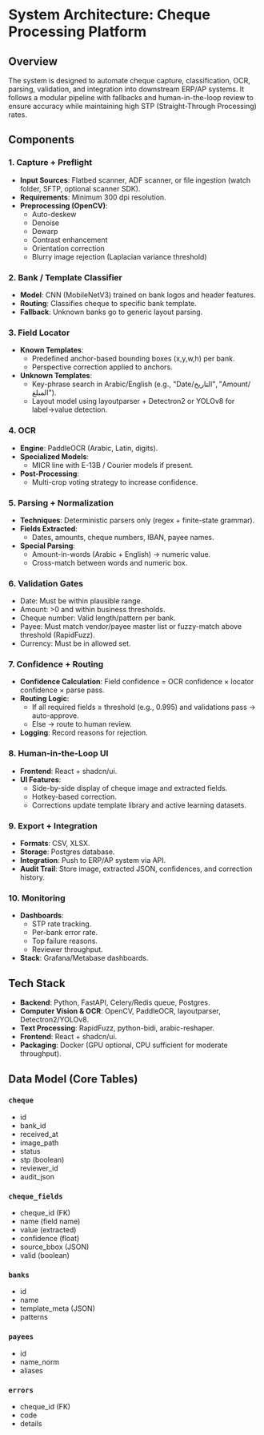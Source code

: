 # System Architecture: Cheque Processing Platform

## Overview
The system is designed to automate cheque capture, classification, OCR, parsing, validation, and integration into downstream ERP/AP systems. It follows a modular pipeline with fallbacks and human-in-the-loop review to ensure accuracy while maintaining high STP (Straight-Through Processing) rates.

## Components

### 1. Capture + Preflight
- **Input Sources**: Flatbed scanner, ADF scanner, or file ingestion (watch folder, SFTP, optional scanner SDK).
- **Requirements**: Minimum 300 dpi resolution.
- **Preprocessing (OpenCV)**:
  - Auto-deskew
  - Denoise
  - Dewarp
  - Contrast enhancement
  - Orientation correction
  - Blurry image rejection (Laplacian variance threshold)

### 2. Bank / Template Classifier
- **Model**: CNN (MobileNetV3) trained on bank logos and header features.
- **Routing**: Classifies cheque to specific bank template.
- **Fallback**: Unknown banks go to generic layout parsing.

### 3. Field Locator
- **Known Templates**:
  - Predefined anchor-based bounding boxes (x,y,w,h) per bank.
  - Perspective correction applied to anchors.
- **Unknown Templates**:
  - Key-phrase search in Arabic/English (e.g., "Date/التاريخ", "Amount/المبلغ").
  - Layout model using layoutparser + Detectron2 or YOLOv8 for label→value detection.

### 4. OCR
- **Engine**: PaddleOCR (Arabic, Latin, digits).
- **Specialized Models**:
  - MICR line with E-13B / Courier models if present.
- **Post-Processing**:
  - Multi-crop voting strategy to increase confidence.

### 5. Parsing + Normalization
- **Techniques**: Deterministic parsers only (regex + finite-state grammar).
- **Fields Extracted**:
  - Dates, amounts, cheque numbers, IBAN, payee names.
- **Special Parsing**:
  - Amount-in-words (Arabic + English) → numeric value.
  - Cross-match between words and numeric box.

### 6. Validation Gates
- Date: Must be within plausible range.
- Amount: >0 and within business thresholds.
- Cheque number: Valid length/pattern per bank.
- Payee: Must match vendor/payee master list or fuzzy-match above threshold (RapidFuzz).
- Currency: Must be in allowed set.

### 7. Confidence + Routing
- **Confidence Calculation**: Field confidence = OCR confidence × locator confidence × parse pass.
- **Routing Logic**:
  - If all required fields ≥ threshold (e.g., 0.995) and validations pass → auto-approve.
  - Else → route to human review.
- **Logging**: Record reasons for rejection.

### 8. Human-in-the-Loop UI
- **Frontend**: React + shadcn/ui.
- **UI Features**:
  - Side-by-side display of cheque image and extracted fields.
  - Hotkey-based correction.
  - Corrections update template library and active learning datasets.

### 9. Export + Integration
- **Formats**: CSV, XLSX.
- **Storage**: Postgres database.
- **Integration**: Push to ERP/AP system via API.
- **Audit Trail**: Store image, extracted JSON, confidences, and correction history.

### 10. Monitoring
- **Dashboards**:
  - STP rate tracking.
  - Per-bank error rate.
  - Top failure reasons.
  - Reviewer throughput.
- **Stack**: Grafana/Metabase dashboards.

## Tech Stack
- **Backend**: Python, FastAPI, Celery/Redis queue, Postgres.
- **Computer Vision & OCR**: OpenCV, PaddleOCR, layoutparser, Detectron2/YOLOv8.
- **Text Processing**: RapidFuzz, python-bidi, arabic-reshaper.
- **Frontend**: React + shadcn/ui.
- **Packaging**: Docker (GPU optional, CPU sufficient for moderate throughput).

## Data Model (Core Tables)

### `cheque`
- id
- bank_id
- received_at
- image_path
- status
- stp (boolean)
- reviewer_id
- audit_json

### `cheque_fields`
- cheque_id (FK)
- name (field name)
- value (extracted)
- confidence (float)
- source_bbox (JSON)
- valid (boolean)

### `banks`
- id
- name
- template_meta (JSON)
- patterns

### `payees`
- id
- name_norm
- aliases

### `errors`
- cheque_id (FK)
- code
- details

